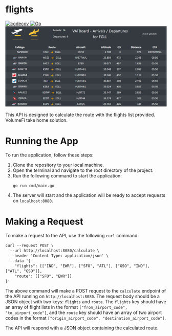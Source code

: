 # flights
[![codecov](https://codecov.io/gh/guil95/flights/branch/main/graph/badge.svg?token=KLHO4Y06WC)](https://codecov.io/gh/guil95/flights)
[![Go](https://github.com/guil95/flights/actions/workflows/app.yml/badge.svg)](https://github.com/guil95/flights/actions/workflows/app.yml)
![flights.gif](.github/images/flights.gif)

This API is designed to calculate the route with the flights list provided. VolumeFi take home solution.

# Running the App

To run the application, follow these steps:
1. Clone the repository to your local machine.
2. Open the terminal and navigate to the root directory of the project.
3. Run the following command to start the application:
   ```shell
   go run cmd/main.go
   ```
4. The server will start and the application will be ready to accept requests on `localhost:8080`.

# Making a Request

To make a request to the API, use the following `curl` command:
```shell
curl --request POST \
  --url http://localhost:8080/calculate \
  --header 'Content-Type: application/json' \
  --data '{
	"flights": [["IND", "EWR"], ["SFO", "ATL"], ["GSO", "IND"], ["ATL", "GSO"]],
	"route": [["SFO", "EWR"]]
}'
```
The above command will make a POST request to the `calculate` endpoint of the API running on `http://localhost:8080`. The request body should be a JSON object with two keys: `flights` and `route`. The `flights` key should have an array of flight lists in the format `["from_airport_code", "to_airport_code"]`, and the `route` key should have an array of two airport codes in the format `["origin_airport_code", "destination_airport_code"]`.

The API will respond with a JSON object containing the calculated route.
